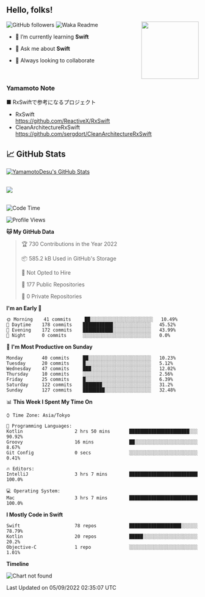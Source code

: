 ## Hello, folks! 

<p>
<img align="right" src="https://media.giphy.com/media/26ufdb3cYKwbRtYVW/giphy.gif" style="max-width:100%;" height="150px">
 
![GitHub followers](https://img.shields.io/github/followers/YamamotoDesu?label=Follow&style=social)
![Waka Readme](https://github.com/YamamotoDesu/YamamotoDesu/workflows/Waka%20Readme/badge.svg)
 
- 🌱 I’m currently learning **Swift**  
 
- 💬 Ask me about **Swift**  
 
- 👯 Always looking to collaborate
</p>
<br>

### Yamamoto Note
■ RxSwiftで参考になるプロジェクト　<br>
* RxSwift  
https://github.com/ReactiveX/RxSwift
* CleanArchitectureRxSwift  
https://github.com/sergdort/CleanArchitectureRxSwift



## &#x1f4c8; GitHub Stats
<a href="https://github.com/YamamotoDesu/YamamotoDesu">
  <img align="center" src="https://github-readme-stats.vercel.app/api?username=YamamotoDesu&show_icons=true&line_height=27&count_private=true&title_color=ffffff&text_color=c9cacc&icon_color=2bbc8a&bg_color=1d1f21&hide=contribs,prs&show_icons=true" alt="YamamotoDesu's GitHub Stats" /><br><br>
</a>

![](https://github-profile-summary-cards.vercel.app/api/cards/profile-details?username=YamamotoDesu&theme=vue)
<br><br>

<!--START_SECTION:waka-->
![Code Time](http://img.shields.io/badge/Code%20Time-0%20secs-blue)

![Profile Views](http://img.shields.io/badge/Profile%20Views-6-blue)

**🐱 My GitHub Data** 

> 🏆 730 Contributions in the Year 2022
 > 
> 📦 585.2 kB Used in GitHub's Storage 
 > 
> 🚫 Not Opted to Hire
 > 
> 📜 177 Public Repositories 
 > 
> 🔑 0 Private Repositories  
 > 
**I'm an Early 🐤** 

```text
🌞 Morning    41 commits     ██░░░░░░░░░░░░░░░░░░░░░░░   10.49% 
🌆 Daytime    178 commits    ███████████░░░░░░░░░░░░░░   45.52% 
🌃 Evening    172 commits    ███████████░░░░░░░░░░░░░░   43.99% 
🌙 Night      0 commits      ░░░░░░░░░░░░░░░░░░░░░░░░░   0.0%

```
📅 **I'm Most Productive on Sunday** 

```text
Monday       40 commits     ██░░░░░░░░░░░░░░░░░░░░░░░   10.23% 
Tuesday      20 commits     █░░░░░░░░░░░░░░░░░░░░░░░░   5.12% 
Wednesday    47 commits     ███░░░░░░░░░░░░░░░░░░░░░░   12.02% 
Thursday     10 commits     ░░░░░░░░░░░░░░░░░░░░░░░░░   2.56% 
Friday       25 commits     █░░░░░░░░░░░░░░░░░░░░░░░░   6.39% 
Saturday     122 commits    ███████░░░░░░░░░░░░░░░░░░   31.2% 
Sunday       127 commits    ████████░░░░░░░░░░░░░░░░░   32.48%

```


📊 **This Week I Spent My Time On** 

```text
⌚︎ Time Zone: Asia/Tokyo

💬 Programming Languages: 
Kotlin                   2 hrs 50 mins       ██████████████████████░░░   90.92% 
Groovy                   16 mins             ██░░░░░░░░░░░░░░░░░░░░░░░   8.67% 
Git Config               0 secs              ░░░░░░░░░░░░░░░░░░░░░░░░░   0.41%

🔥 Editors: 
IntelliJ                 3 hrs 7 mins        █████████████████████████   100.0%

💻 Operating System: 
Mac                      3 hrs 7 mins        █████████████████████████   100.0%

```

**I Mostly Code in Swift** 

```text
Swift                    78 repos            ███████████████████░░░░░░   78.79% 
Kotlin                   20 repos            █████░░░░░░░░░░░░░░░░░░░░   20.2% 
Objective-C              1 repo              ░░░░░░░░░░░░░░░░░░░░░░░░░   1.01%

```


**Timeline**

![Chart not found](https://raw.githubusercontent.com/YamamotoDesu/YamamotoDesu/main/charts/bar_graph.png) 


 Last Updated on 05/09/2022 02:35:07 UTC
<!--END_SECTION:waka-->


